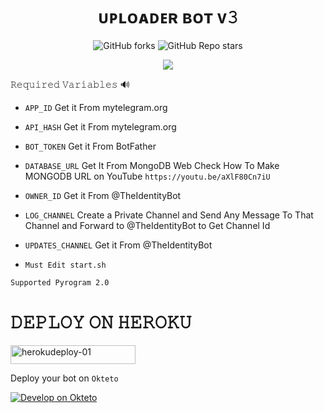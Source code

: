 
<h1 align="center">
  <b> ᴜᴘʟᴏᴀᴅᴇʀ ʙᴏᴛ ᴠ𝟹</b>
</h1>

<p align="center" > <img alt="GitHub forks" src="https://img.shields.io/github/forks/PlanetBots/Uploader-Bot-V3?label=%F0%9F%8D%B4Forks&logoColor=blue&style=social">
<img alt="GitHub Repo stars" src="https://img.shields.io/github/stars/PlanetBots/Uploader-Bot-V3?label=%E2%AD%90%EF%B8%8FStars&logoColor=blue&style=social"> </p>

<p align="center"><a href="https://github.com/PlanetBots/Uploader-Bot-V3"><img src="https://github-readme-stats.vercel.app/api/pin?username=PlanetBots&show_icons=true&theme=dracula&hide_border=true&repo=Uploader-Bot-V3"></a></p>



  
𝚁𝚎𝚚𝚞𝚒𝚛𝚎𝚍 𝚅𝚊𝚛𝚒𝚊𝚋𝚕𝚎𝚜 🔊

* `APP_ID` Get it From mytelegram.org

* `API_HASH` Get it From mytelegram.org

* `BOT_TOKEN` Get it From BotFather

* `DATABASE_URL` Get It From MongoDB Web
Check How To Make MONGODB URL on YouTube `https://youtu.be/aXlF80Cn7iU`

* `OWNER_ID` Get it From @TheIdentityBot

* `LOG_CHANNEL` Create a Private Channel and Send Any Message To That Channel and Forward to @TheIdentityBot to Get Channel Id

* `UPDATES_CHANNEL` Get it From @TheIdentityBot

* `Must Edit start.sh`

`Supported Pyrogram 2.0`

<h1 align="left">
  <b> 𝙳𝙴𝙿𝙻𝙾𝚈 𝙾𝙽 𝙷𝙴𝚁𝙾𝙺𝚄 </b>
</h1>



<p align="left"><a href="https://heroku.com/deploy">
    <img src="https://img.shields.io/badge/Deploy%20To Heroku-purple?style=for-the-badge&logo=Heroku" alt="herokudeploy-01" border="0" height="30" width="200"></a>
</p>


Deploy your bot on `Okteto`
  
[![Develop on Okteto](https://okteto.com/develop-okteto.svg)](https://cloud.okteto.com)

